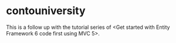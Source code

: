 contouniversity
===============
This is a follow up with the tutorial series of <Get started with Entity Framework 6 code first using MVC 5>.
